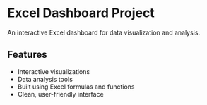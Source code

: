 # Excel Dashboard Project

An interactive Excel dashboard for data visualization and analysis.

## Features
- Interactive visualizations
- Data analysis tools
- Built using Excel formulas and functions
- Clean, user-friendly interface
